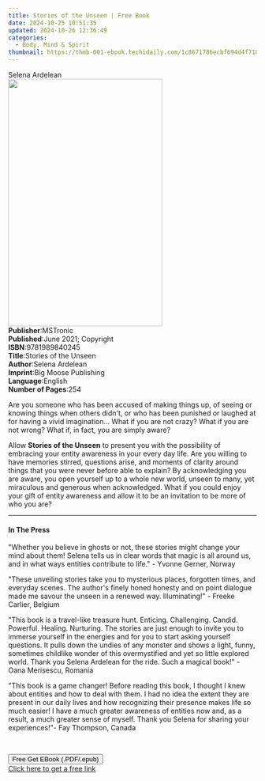 ```yaml
---
title: Stories of the Unseen | Free Book
date: 2024-10-25 10:51:35
updated: 2024-10-26 12:36:49
categories:
  - Body, Mind & Spirit
thumbnail: https://thmb-001-ebook.techidaily.com/1c8671786ecbf694d4f7186c9e58096c0b2fd72db25b78f2e77b5e8c77c53ec0.jpg
---
```

<main id="book-container">
  <div class="flex flex-col">
    <div class="book-brief flex-1 py-6 px-4 sm:p-6 md:py-10 md:px-8">
      <!-- brief-->
      <div class="book-brief-main">Selena Ardelean</div>
    </div>
    <div
      class="book-meta-info flex-1 grid gap-4 col-start-1 col-end-3 row-start-1 sm:mb-6 sm:grid-cols-4 lg:gap-6 lg:col-start-2 lg:row-end-6 lg:row-span-6 lg:mb-0"
    >
      <div
        class="book-meta-info-left place-content-center mt-4 p-4 text-sm leading-6 col-start-2 col-span-2 dark:text-slate-400"
      >
        <img
          class="w-full h-500 object-cover rounded-lg sm:h-255 sm:col-span-2 lg:col-span-full"
          src="https://img-001-ebook.techidaily.com/60665678cb0dc970243200dff908bd4b8d0d66b258c59aaae3023e60781a3d35.jpg"
          alt=""
          width="312"
          height="500"
        />
      </div>
      <div
        class="book-meta-info-right mt-2 col-start-1 row-start-2 col-span-3 self-center"
      >
        <!-- meta data  -->
        <div class="flex flex-col px-4 md:px-8">
          <div class="flex-1">
            <strong>Publisher</strong>:<span class="px-2">MSTronic</span>
          </div>
          <div class="flex-1">
            <strong>Published</strong>:<span class="px-2"
              >June 2021; Copyright</span
            >
          </div>
          <div class="flex-1">
            <strong>ISBN</strong>:<span class="px-2">9781989840245</span>
          </div>
          <div class="flex-1">
            <strong>Title</strong>:<span class="px-2"
              >Stories of the Unseen</span
            >
          </div>
          <div class="flex-1">
            <strong>Author</strong>:<span class="px-2">Selena Ardelean</span>
          </div>
          <div class="flex-1">
            <strong>Imprint</strong>:<span class="px-2"
              >Big Moose Publishing</span
            >
          </div>
          <div class="flex-1">
            <strong>Language</strong>:<span class="px-2">English</span>
          </div>
          <div class="flex-1">
            <strong>Number of Pages</strong>:<span class="px-2">254</span>
          </div>
        </div>
      </div>
    </div>
    <div class="book-description flex-1 py-6 px-4 sm:p-6 md:py-10 md:px-8">
      <div class="book-description-main">
        <div accordion-content="" id="description">
          <p>
            Are you someone who has been accused of making things up, of seeing
            or knowing things when others didn't, or who has been punished or
            laughed at for having a vivid imagination... What if you are not
            crazy? What if you are not wrong? What if, in fact, you are simply
            aware?
          </p>
          <p>
            Allow <strong>Stories of the Unseen</strong> to present you with the
            possibility of embracing your entity awareness in your every day
            life. Are you willing to have memories stirred, questions arise, and
            moments of clarity around things that you were never before able to
            explain? By acknowledging you are aware, you open yourself up to a
            whole new world, unseen to many, yet miraculous and generous when
            acknowledged. What if you could enjoy your gift of entity awareness
            and allow it to be an&nbsp;invitation to be more of who you
            are?&nbsp;
          </p>
        </div>
      </div>
    </div>
    <div class="book-excerpts flex-1 py-6 px-4 sm:p-6 md:py-10 md:px-8">
      <!-- excerpts-->
      <div class="book-excerpts-main">
        <hr />
        <h4 class="placeholder placeholder-heading">
          <span>In The Press</span>
        </h4>
        <p></p>
        <p>
          "Whether you believe in ghosts or not, these stories might change your
          mind about them! Selena tells us in clear words that magic is all
          around us, and in what ways entities contribute to life." - Yvonne
          Gerner, Norway
        </p>
        <p>
          "These unveiling stories take you to mysterious places, forgotten
          times, and everyday scenes. The author's finely honed honesty and on
          point dialogue made me savour the unseen in a renewed way.
          Illuminating!" - Freeke Carlier, Belgium
        </p>
        <p>
          "This book is a travel-like treasure hunt. Enticing. Challenging.
          Candid. Powerful. Healing. Nurturing. The stories are just enough to
          invite you to immerse yourself in the energies and for you to start
          asking yourself questions. It pulls down the undies of any monster and
          shows a light, funny, sometimes childlike wonder of this overmystified
          and yet so little explored world. Thank you Selena Ardelean for the
          ride. Such a magical book!" - Oana Merisescu, Romania
        </p>
        <p>
          "This book is a game changer! Before reading this book, I thought I
          knew about entities and how to deal with them. I had no idea the
          extent they are present in our daily lives and how recognizing their
          presence makes life so much easier! I have a much greater awareness of
          entities now and, as a result, a much greater sense of myself. Thank
          you Selena for sharing your experiences!"- Fay Thompson, Canada
        </p>
        <p><br /></p>
        <p></p>
      </div>
    </div>
    <div
      class="book-about-author flex-1 py-6 px-4 sm:p-6 md:py-10 md:px-8"
    ></div>
    <div class="book-free-get flex-1 py-6 px-4 sm:p-6 md:py-10 md:px-8">
      <button
        id="btn-free-get"
        class="bg-blue-500 hover:bg-blue-700 text-white font-bold py-2 px-4 rounded"
      >
        Free Get EBook (.PDF/.epub)
      </button>
      <div id="countdown-display" class="px-2 text-lg mt-2"></div>
      <a
        id="free-link"
        class="hidden bg-blue-500 hover:bg-blue-700 text-white font-bold py-2 px-4 rounded"
        href="https://www.ebooks.com/en-us/book/210324271/stories-of-the-unseen/selena-ardelean/"
        target="_blank"
        >Click here to get a free link</a
      >
    </div>
    <script>
      let countdownTime = 0;
      let countdownInterval = null;
      document
        .getElementById('btn-free-get')
        .addEventListener('click', startCountdown);
      function startCountdown() {
        countdownTime = new Date().getTime() + 60000 * 3;
        countdownInterval = setInterval(updateCountdown, 1000);
        document.getElementById('btn-free-get').disabled = true;
        document
          .getElementById('btn-free-get')
          .classList.add('bg-gray-500', 'cursor-not-allowed');
      }
      function updateCountdown() {
        let currentTime = new Date().getTime();
        let timeLeft = countdownTime - currentTime;
        let secondsLeft = Math.floor(timeLeft / 1000);
        document.getElementById('countdown-display').innerHTML =
          `Remaining time: ${secondsLeft} seconds.`;
        if (secondsLeft <= 0) {
          clearInterval(countdownInterval);
          document.getElementById('btn-free-get').classList.add('hidden');
          document.getElementById('free-link').classList.remove('hidden');
          document.getElementById('countdown-display').innerHTML = '';
        }
      }
    </script>
  </div>
</main>
